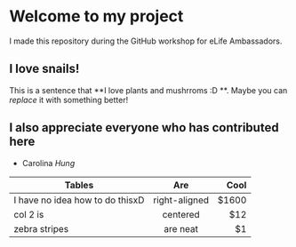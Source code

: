 # Welcome to my project

I made this repository during the GitHub workshop for eLife Ambassadors.

## I love snails!

This is a sentence that **I love plants and mushrroms :D **. Maybe you can _replace_ it with something better!

## I also appreciate everyone who has contributed here

* Carolina
*Hung*

| Tables        | Are           | Cool  |
| ------------- |:-------------:| -----:|
| I have no idea how to do thisxD      | right-aligned | $1600 |
| col 2 is      | centered      |   $12 |
| zebra stripes | are neat      |    $1 |
